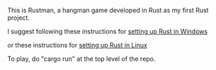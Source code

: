 This is Rustman, a hangman game developed in Rust as my first Rust project.

I suggest following these instructions for [setting up Rust in Windows](https://learn.microsoft.com/en-us/windows/dev-environment/rust/setup)

or these instructions for [setting up Rust in Linux](https://doc.rust-lang.org/cargo/getting-started/installation.html)

To play, do "cargo run" at the top level of the repo.
